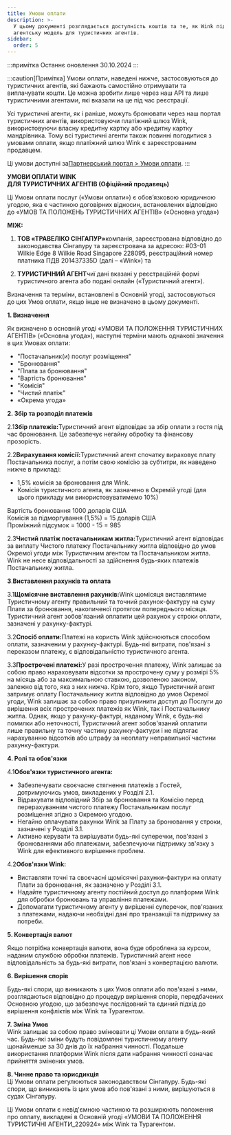 ```yaml
---
title: Умови оплати
description: >-
  У цьому документі розглядається доступність коштів та те, як Wink підтримує
  агентську модель для туристичних агентів.
sidebar:
  order: 5
---
```

:::примітка
Останнє оновлення 30.10.2024
:::

:::caution\[Примітка]
Умови оплати, наведені нижче, застосовуються до туристичних агентів, які бажають самостійно отримувати та виплачувати кошти.
Це можна зробити лише через наш API та лише туристичними агентами, які вказали на це під час реєстрації.

Усі туристичні агенти, як і раніше, можуть бронювати через наш портал туристичних агентів, використовуючи платіжний шлюз Wink, використовуючи власну кредитну картку або кредитну картку мандрівника. Тому всі туристичні агенти також повинні погодитися з умовами оплати, якщо платіжний шлюз Wink є зареєстрованим продавцем.

Ці умови доступні за[Партнерський портал > Умови оплати](/studio/payment-terms).
:::

**УМОВИ ОПЛАТИ WINK**\
**ДЛЯ ТУРИСТИЧНИХ АГЕНТІВ (Офіційний продавець)**

Ці Умови оплати послуг («Умови оплати») є обов’язковою юридичною угодою, яка є частиною договірних відносин, встановлених відповідно до «УМОВ ТА ПОЛОЖЕНЬ ТУРИСТИЧНИХ АГЕНТІВ» («Основна угода»)

**МІЖ:**

1. **ТОВ «ТРАВЕЛІКО СІНГАПУР»**&#x43A;омпанія, зареєстрована відповідно до законодавства Сінгапуру та зареєстрована за адресою: #03-01 Wilkie Edge 8 Wilkie Road Singapore 228095, реєстраційний номер платника ПДВ 201437335D (далі – «Wink») та

2. **ТУРИСТИЧНИЙ АГЕНТ**чиї дані вказані у реєстраційній формі туристичного агента або подані онлайн («Туристичний агент»).

Визначення та терміни, встановлені в Основній угоді, застосовуються до цих Умов оплати, якщо інше не визначено в цьому документі.

**1. Визначення**

Як визначено в основній угоді «УМОВИ ТА ПОЛОЖЕННЯ ТУРИСТИЧНИХ АГЕНТІВ» («Основна угода»), наступні терміни мають однакові значення в цих Умовах оплати:

* "Постачальник(и) послуг розміщення"
* "Бронювання"
* "Плата за бронювання"
* "Вартість бронювання"
* "Комісія"
* "Чистий платіж"
* «Окрема угода»

**2. Збір та розподіл платежів**

2.1**Збір платежів:**&#x422;уристичний агент відповідає за збір оплати з гостя під час бронювання. Це забезпечує негайну обробку та фінансову прозорість.

2.2**Вирахування комісії:**&#x422;уристичний агент спочатку вираховує плату Постачальника послуг, а потім свою комісію за субтитри, як наведено нижче в прикладі:

* 1,5% комісія за бронювання для Wink.
* Комісія туристичного агента, як зазначено в Окремій угоді (для цього прикладу ми використовуватимемо 10%)

Вартість бронювання 1000 доларів США\
Комісія за підморгування (1,5%) = 15 доларів США\
Проміжний підсумок = 1000 - 15 = 985

2.3**Чистий платіж постачальникам житла:**&#x422;уристичний агент відповідає за виплату Чистого платежу Постачальнику житла відповідно до умов Окремої угоди між Туристичним агентом та Постачальником житла. Wink не несе відповідальності за здійснення будь-яких платежів Постачальнику житла.

**3**.**Виставлення рахунків та оплата**

3.1**Щомісячне виставлення рахунків:**&#x57;ink щомісяця виставлятиме Туристичному агенту правильний та точний рахунок-фактуру на суму Плати за бронювання, накопиченої протягом попереднього місяця. Туристичний агент зобов'язаний оплатити цей рахунок у строки оплати, зазначені у рахунку-фактурі.

3.2**Спосіб оплати:**&#x41F;латежі на користь Wink здійснюються способом оплати, зазначеним у рахунку-фактурі. Будь-які витрати, пов'язані з переказом платежу, є відповідальністю туристичного агента.

3.3**Прострочені платежі:**&#x423; разі прострочення платежу, Wink залишає за собою право нараховувати відсотки за прострочену суму у розмірі 5% на місяць або за максимальною ставкою, дозволеною законом, залежно від того, яка з них нижча. Крім того, якщо Туристичний агент затримує оплату Постачальнику житла відповідно до умов Окремої угоди, Wink залишає за собою право призупинити доступ до Послуги до вирішення всіх прострочених платежів як Wink, так і Постачальнику житла. Однак, якщо у рахунку-фактурі, наданому Wink, є будь-які помилки або неточності, Туристичний агент зобов'язаний оплатити лише правильну та точну частину рахунку-фактури і не підлягає нарахуванню відсотків або штрафу за неоплату неправильної частини рахунку-фактури.

**4. Ролі та обов'язки**

4.1**Обов'язки туристичного агента:**

* Забезпечувати своєчасне стягнення платежів з Гостей, дотримуючись умов, викладених у Розділі 2.1.
* Відрахувати відповідний Збір за бронювання та Комісію перед перерахуванням чистого платежу Постачальникам послуг розміщення згідно з Окремою угодою.
* Негайно оплачувати рахунки Wink за Плату за бронювання у строки, зазначені у Розділі 3.1.
* Активно керувати та вирішувати будь-які суперечки, пов'язані з бронюваннями або платежами, забезпечуючи підтримку зв'язку з Wink для ефективного вирішення проблем.

4.2**Обов'язки Wink:**

* Виставляти точні та своєчасні щомісячні рахунки-фактури на оплату Плати за бронювання, як зазначено у Розділі 3.1.
* Надайте туристичному агенту постійний доступ до платформи Wink для обробки бронювань та управління платежами.
* Допомагати туристичному агенту у вирішенні суперечок, пов'язаних з платежами, надаючи необхідні дані про транзакції та підтримку за потреби.

**5. Конвертація валют**

Якщо потрібна конвертація валюти, вона буде оброблена за курсом, наданим службою обробки платежів. Туристичний агент несе відповідальність за будь-які витрати, пов'язані з конвертацією валюти.

**6. Вирішення спорів**

Будь-які спори, що виникають з цих Умов оплати або пов'язані з ними, розглядаються відповідно до процедур вирішення спорів, передбачених Основною угодою, що забезпечує послідовний та єдиний підхід до вирішення конфліктів між Wink та Турагентом.

**7. Зміна Умов**\
Wink залишає за собою право змінювати ці Умови оплати в будь-який час. Будь-які зміни будуть повідомлені туристичному агенту щонайменше за 30 днів до їх набрання чинності. Подальше використання платформи Wink після дати набрання чинності означає прийняття змінених умов.

**8. Чинне право та юрисдикція**\
Ці Умови оплати регулюються законодавством Сінгапуру. Будь-які спори, що виникають із цих умов або пов'язані з ними, вирішуються в судах Сінгапуру.

Ці Умови оплати є невід'ємною частиною та розширюють положення про оплату, викладені в Основній угоді «УМОВИ ТА ПОЛОЖЕННЯ ТУРИСТИЧНІ АГЕНТИ\_220924» між Wink та Турагентом.

